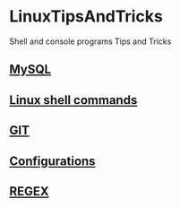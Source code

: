 # LinuxTipsAndTricks
Shell and console programs Tips and Tricks

## [MySQL](./tools/MySQL.md)
## [Linux shell commands](./tools/commands.md)
## [GIT](./tools/git.md)
## [Configurations](./config/configurations.md)
## [REGEX](https://github.com/restrepo/PythonTipsAndTricks/blob/master/python/REGEX.md)
